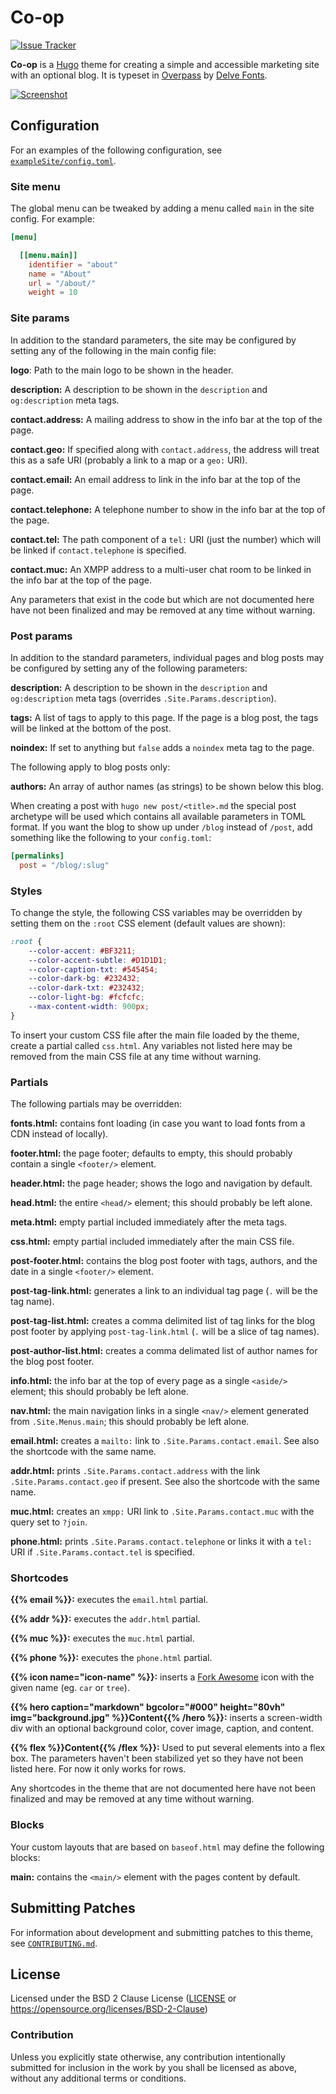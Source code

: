 # Co-op

[![Issue Tracker][badge]][issues]

**Co-op** is a [Hugo] theme for creating a simple and accessible marketing site
with an optional blog.
It is typeset in [Overpass] by [Delve Fonts].

[![Screenshot][screenshot]][screenshot]

[badge]: https://img.shields.io/badge/issues-samwhited%2fco--op-green.svg?longCache=true&style=popout-square&label=todo
[issues]: https://todo.sr.ht/~samwhited/co-op
[Hugo]: https://gohugo.io/
[Overpass]: https://overpassfont.org/
[Delve Fonts]: https://www.delvefonts.com/
[screenshot]: https://git.sr.ht/~samwhited/co-op/blob/refs/heads/master/images/screenshot.png


## Configuration

For an examples of the following configuration, see [`exampleSite/config.toml`].

[`exampleSite/config.toml`]: https://git.sr.ht/~samwhited/co-op/tree/master/exampleSite/config.toml


### Site menu

The global menu can be tweaked by adding a menu called `main` in the site
config. For example:

```toml
[menu]

  [[menu.main]]
    identifier = "about"
    name = "About"
    url = "/about/"
    weight = 10
```


### Site params

In addition to the standard parameters, the site may be configured by setting
any of the following in the main config file:

**logo**: Path to the main logo to be shown in the header.

**description:** A description to be shown in the `description` and
`og:description` meta tags.

**contact.address:** A mailing address to show in the info bar at the top of the
page.

**contact.geo:** If specified along with `contact.address`, the address will
treat this as a safe URI (probably a link to a map or a `geo:` URI).

**contact.email:** An email address to link in the info bar at the top of the
page.

**contact.telephone:** A telephone number to show in the info bar at the top of
the page.

**contact.tel:** The path component of a `tel:` URI (just the number) which will
be linked if `contact.telephone` is specified.

**contact.muc:** An XMPP address to a multi-user chat room to be linked in the
info bar at the top of the page.

Any parameters that exist in the code but which are not documented here have not
been finalized and may be removed at any time without warning.


### Post params

In addition to the standard parameters, individual pages and blog posts may be
configured by setting any of the following parameters:

**description:** A description to be shown in the `description` and
`og:description` meta tags (overrides `.Site.Params.description`).

**tags:** A list of tags to apply to this page. If the page is a blog post, the
tags will be linked at the bottom of the post.

**noindex:** If set to anything but `false` adds a `noindex` meta tag to the
page.

The following apply to blog posts only:

**authors:** An array of author names (as strings) to be shown below this blog.

When creating a post with `hugo new post/<title>.md` the special post archetype
will be used which contains all available parameters in TOML format.
If you want the blog to show up under `/blog` instead of `/post`, add something
like the following to your `config.toml`:

```toml
[permalinks]
  post = "/blog/:slug"
```


### Styles

To change the style, the following CSS variables may be overridden by setting
them on the `:root` CSS element (default values are shown):

```css
:root {
	--color-accent: #BF3211;
	--color-accent-subtle: #D1D1D1;
	--color-caption-txt: #545454;
	--color-dark-bg: #232432;
	--color-dark-txt: #232432;
	--color-light-bg: #fcfcfc;
	--max-content-width: 900px;
}
```

To insert your custom CSS file after the main file loaded by the theme, create a
partial called `css.html`.
Any variables not listed here may be removed from the main CSS file at any time
without warning.


### Partials

The following partials may be overridden:

**fonts.html:** contains font loading (in case you want to load fonts from a CDN
instead of locally).

**footer.html:** the page footer; defaults to empty, this should probably
contain a single `<footer/>` element.

**header.html:** the page header; shows the logo and navigation by default.

**head.html:** the entire `<head/>` element; this should probably be left alone.

**meta.html:** empty partial included immediately after the meta tags.

**css.html:** empty partial included immediately after the main CSS file.

**post-footer.html:** contains the blog post footer with tags, authors, and the
date in a single `<footer/>` element.

**post-tag-link.html:** generates a link to an individual tag page (`.` will be
the tag name).

**post-tag-list.html:** creates a comma delimited list of tag links for the blog
post footer by applying `post-tag-link.html` (`.` will be a slice of tag names).

**post-author-list.html:** creates a comma delimated list of author names for
the blog post footer.

**info.html:** the info bar at the top of every page as a single `<aside/>`
element; this should probably be left alone.

**nav.html:** the main navigation links in a single `<nav/>` element generated
from `.Site.Menus.main`; this should probably be left alone.

**email.html:** creates a `mailto:` link to `.Site.Params.contact.email`. See
also the shortcode with the same name.

**addr.html:** prints `.Site.Params.contact.address` with the link
`.Site.Params.contact.geo` if present. See also the shortcode with the same
name.

**muc.html:** creates an `xmpp:` URI link to `.Site.Params.contact.muc` with the
query set to `?join`.

**phone.html:** prints `.Site.Params.contact.telephone` or links it with a
`tel:` URI if `.Site.Params.contact.tel` is specified.

### Shortcodes

**{{% email %}}:** executes the `email.html` partial.

**{{% addr %}}:** executes the `addr.html` partial.

**{{% muc %}}:** executes the `muc.html` partial.

**{{% phone %}}:** executes the `phone.html` partial.

**{{% icon name="icon-name" %}}:** inserts a [Fork Awesome] icon with the given
name (eg. `car` or `tree`).

**{{% hero caption="markdown" bgcolor="#000" height="80vh" img="background.jpg"
%}}Content{{% /hero %}}:** inserts a screen-width div with an optional
background color, cover image, caption, and content.

**{{% flex %}}Content{{% /flex %}}:** Used to put several elements into a flex
box.
The parameters haven't been stabilized yet so they have not been listed here.
For now it only works for rows.

Any shortcodes in the theme that are not documented here have not been finalized
and may be removed at any time without warning.

[Fork Awesome]: https://forkaweso.me/Fork-Awesome/


### Blocks

Your custom layouts that are based on `baseof.html` may define the following
blocks:

**main:** contains the `<main/>` element with the pages content by default.


## Submitting Patches

For information about development and submitting patches to this theme, see
[`CONTRIBUTING.md`].

[`CONTRIBUTING.md`]: https://git.sr.ht/~samwhited/co-op/tree/master/CONTRIBUTING.md


## License

Licensed under the BSD 2 Clause License ([LICENSE] or
https://opensource.org/licenses/BSD-2-Clause)

[LICENSE]: https://git.sr.ht/~samwhited/co-op/tree/master/LICENSE


### Contribution

Unless you explicitly state otherwise, any contribution intentionally submitted
for inclusion in the work by you shall be licensed as above, without any
additional terms or conditions.
